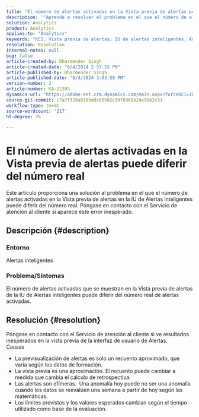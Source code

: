 ```yaml
---
title: "El número de alertas activadas en la Vista previa de alertas puede diferir del número real"
description: '"Aprenda a resolver el problema en el que el número de alertas activadas en la Vista previa de alertas en la IU de Alertas inteligentes puede diferir del número real".'
solution: Analytics
product: Analytics
applies-to: "Analytics"
keywords: "KCS, Vista previa de alertas, IU de alertas inteligentes, Adobe Analytics"
resolution: Resolution
internal-notes: null
bug: false
article-created-by: Dharmender Singh
article-created-date: "6/4/2024 2:57:53 PM"
article-published-by: Dharmender Singh
article-published-date: "6/4/2024 3:03:50 PM"
version-number: 2
article-number: KA-22305
dynamics-url: "https://adobe-ent.crm.dynamics.com/main.aspx?forceUCI=1&pagetype=entityrecord&etn=knowledgearticle&id=452203cd-8222-ef11-840a-000d3a37816b"
source-git-commit: c7a7f320a830bddc055d2c30f6968b24e9bb2c33
workflow-type: tm+mt
source-wordcount: '217'
ht-degree: 3%

---
```


# El número de alertas activadas en la Vista previa de alertas puede diferir del número real


Este artículo proporciona una solución al problema en el que el número de alertas activadas en la Vista previa de alertas en la IU de Alertas inteligentes puede diferir del número real. Póngase en contacto con el Servicio de atención al cliente si aparece este error inesperado.

## Descripción {#description}


### Entorno

Alertas inteligentes



### <b>Problema/Síntomas</b>

El número de alertas activadas que se muestran en la Vista previa de alertas de la IU de Alertas inteligentes puede diferir del número real de alertas activadas.






## Resolución {#resolution}


Póngase en contacto con el Servicio de atención al cliente si ve resultados inesperados en la vista previa de la interfaz de usuario de Alertas.
<br>Causas<br>
- La previsualización de alertas es solo un recuento aproximado, que varía según los datos de formación.
- La vista previa es una aproximación. El recuento puede cambiar a medida que cambia el cálculo de retrospectiva.
- Las alertas son efímeras.  Una anomalía hoy puede no ser una anomalía cuando los datos se reevalúen una semana a partir de hoy según las matemáticas.
- Los límites previstos y los valores esperados cambian según el tiempo utilizado como base de la evaluación.

